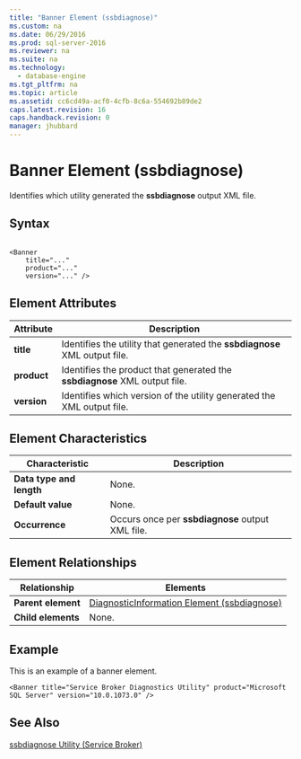 ```yaml
---
title: "Banner Element (ssbdiagnose)"
ms.custom: na
ms.date: 06/29/2016
ms.prod: sql-server-2016
ms.reviewer: na
ms.suite: na
ms.technology: 
  - database-engine
ms.tgt_pltfrm: na
ms.topic: article
ms.assetid: cc6cd49a-acf0-4cfb-8c6a-554692b89de2
caps.latest.revision: 16
caps.handback.revision: 0
manager: jhubbard
---
```

# Banner Element (ssbdiagnose)
Identifies which utility generated the **ssbdiagnose** output XML file.  
  
## Syntax  
  
```  
  
<Banner  
    title="..."   
    product="..."   
    version="..." />  
```  
  
## Element Attributes  
  
|Attribute|Description|  
|---------------|-----------------|  
|**title**|Identifies the utility that generated the **ssbdiagnose** XML output file.|  
|**product**|Identifies the product that generated the **ssbdiagnose** XML output file.|  
|**version**|Identifies which version of the utility generated the XML output file.|  
  
## Element Characteristics  
  
|Characteristic|Description|  
|--------------------|-----------------|  
|**Data type and length**|None.|  
|**Default value**|None.|  
|**Occurrence**|Occurs once per **ssbdiagnose** output XML file.|  
  
## Element Relationships  
  
|Relationship|Elements|  
|------------------|--------------|  
|**Parent element**|[DiagnosticInformation Element (ssbdiagnose)](../../Topics/TopicNameNotContainA/DiagnosticInformation-Element--ssbdiagnose-.md)|  
|**Child elements**|None.|  
  
## Example  
 This is an example of a banner element.  
  
```  
<Banner title="Service Broker Diagnostics Utility" product="Microsoft SQL Server" version="10.0.1073.0" />  
```  
  
## See Also  
 [ssbdiagnose Utility (Service Broker)](../../Topics/TopicNameNotContainA/ssbdiagnose-Utility--Service-Broker-.md)